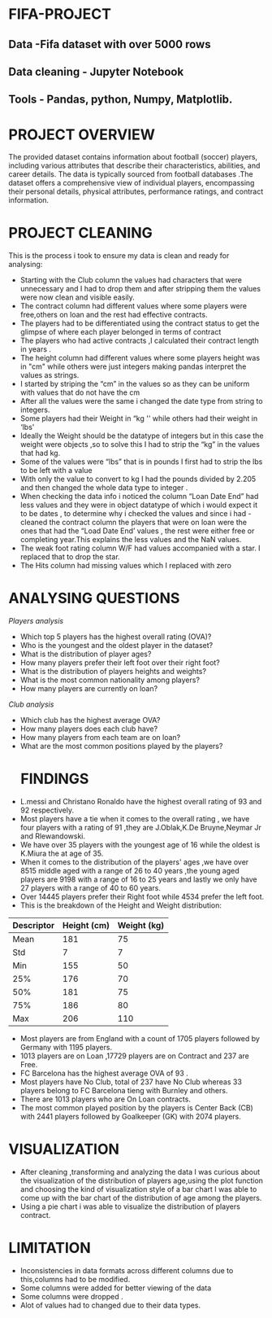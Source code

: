 # FIFA-PROJECT
## Data -Fifa dataset with over 5000 rows 
## Data cleaning - Jupyter Notebook
## Tools - Pandas, python, Numpy, Matplotlib.
# PROJECT OVERVIEW
The provided dataset contains information about football (soccer) players, including various attributes that describe their characteristics, abilities, and career details. The data is typically sourced from football databases .The dataset offers a comprehensive view of individual players, encompassing their personal details, physical attributes, performance ratings, and contract information.
# PROJECT CLEANING
This is the process i took to ensure my data is clean and ready for analysing:
- Starting with the Club column the values had characters that were unnecessary and I had to drop them and after stripping them the values were now clean and visible easily.
- The contract column had different values where some players were free,others on loan and the rest had effective contracts.
- The players had to be differentiated using the contract status to get the glimpse of where each player belonged in terms of contract
- The players who had active contracts ,I calculated their contract length in years .  
- The height column had different values where some players height was in "cm" while others were just integers making pandas interpret the values as strings.
- I started by striping the “cm” in the values so as they can be uniform with values that do not have the cm 
- After all the values were the same i changed the date type from string to integers.
- Some players had their Weight in “kg '' while others had their weight in ‘lbs'
- Ideally the Weight should be the datatype of integers but in this case the weight were objects ,so to solve this I had to strip the “kg” in the values that had kg.
- Some of the values were “lbs” that is in pounds I first had to strip the lbs to be left with a value
- With only the value to convert to kg I had the pounds divided by 2.205 and then changed the whole data type to integer .
- When checking the data info i noticed the column “Loan Date End” had less values and they were in object datatype of which i would expect it to be dates , to determine why i checked the values and since i had - cleaned the contract column the players that were on loan were the ones that had the “Load  Date End’ values , the rest were either free or completing year.This explains the less values and the NaN values.
- The weak foot rating column W/F had values accompanied with a star. I replaced that to drop the star.
- The Hits column had missing values which I replaced with zero
# ANALYSING QUESTIONS

 *Players analysis*
- Which top 5 players has the highest overall rating (OVA)?
- Who is the youngest and the oldest player in the dataset?
- What is the distribution of player ages?
- How many players prefer their left foot over their right foot?
- What is the distribution of players heights and weights?
- What is the most common nationality among players?
- How many players are currently on loan?
  
 *Club analysis*    
- Which club has the highest average OVA?
- How many players does each club have?
- How many players from each team are on loan?
- What are the most common positions played by the players?
  # FINDINGS
- L.messi and Christano Ronaldo have the highest overall rating of 93 and 92 respectively.
- Most players have a tie when it comes to the overall rating , we have four players with a rating of 91 ,they are J.Oblak,K.De Bruyne,Neymar Jr and Rlewandowski.
- We have over 35 players with the youngest age of 16 while the oldest is K.Miura  the at age of 35.
- When it comes to the distribution of the players' ages ,we have over 8515 middle aged with a range of 26 to 40 years ,the young aged players are 9198 with a range of 16 to 25 years and lastly we only have 27 players with a range of 40 to 60 years.
- Over 14445 players prefer their Right foot while 4534 prefer the left foot.
- This is the breakdown of the Height and Weight distribution:
  
| Descriptor | Height (cm) | Weight (kg) |
|------------|-------------|-------------|
| Mean       | 181         | 75          |
| Std        | 7           | 7           |
| Min        | 155         | 50          |
| 25%        | 176         | 70          |
| 50%        | 181         | 75          |
| 75%        | 186         | 80          |
| Max        | 206         | 110         |


- Most players are from England with a count of 1705 players followed by Germany with 1195 players.
- 1013 players are on Loan ,17729 players are on Contract and 237 are Free.
- FC Barcelona has the highest average OVA of 93 .
- Most players have No Club, total of 237 have No Club whereas 33 players belong to FC Barcelona tieng with Burnley and others.
- There are 1013 players who are On Loan contracts.
- The most common played position by the players is Center Back (CB) with 2441 players followed by Goalkeeper (GK) with 2074 players.
  
# VISUALIZATION
- After cleaning ,transforming and analyzing the data I was curious about the visualization of the distribution of players age,using the plot function and choosing the kind of visualization style of a bar chart I was able to come up with the bar chart of the distribution of age among the players.
- Using a pie chart i was able to visualize the distribution  of players contract.
# LIMITATION
-  Inconsistencies in data formats across different columns due to this,columns had to be modified.
- Some columns were added for better viewing of the data
- Some columns were dropped .
- Alot of values had to changed due to their data types.



